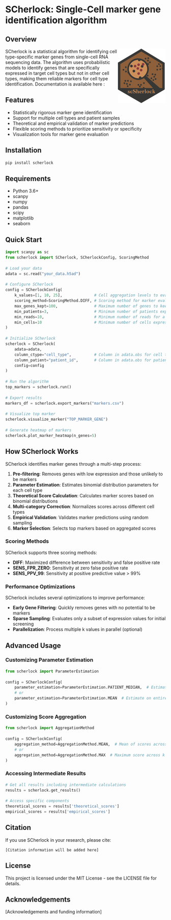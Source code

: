 # SCherlock: Single-Cell marker gene identification algorithm

## Overview
<img src="images/logo.png" align="right" width="150px" />
SCherlock is a statistical algorithm for identifying cell type-specific marker genes from single-cell RNA sequencing data. The algorithm uses probabilistic models to identify genes that are specifically expressed in target cell types but not in other cell types, making them reliable markers for cell type identification.  
Documentation is available here : 

## Features

- Statistically rigorous marker gene identification
- Support for multiple cell types and patient samples
- Theoretical and empirical validation of marker predictions
- Flexible scoring methods to prioritize sensitivity or specificity
- Visualization tools for marker gene evaluation

## Installation

```bash
pip install scherlock
```

## Requirements

- Python 3.6+
- scanpy
- numpy
- pandas
- scipy
- matplotlib
- seaborn

## Quick Start

```python
import scanpy as sc
from scherlock import SCherlock, SCherlockConfig, ScoringMethod

# Load your data
adata = sc.read("your_data.h5ad")

# Configure SCherlock
config = SCherlockConfig(
    k_values=[1, 10, 25],              # Cell aggregation levels to evaluate
    scoring_method=ScoringMethod.DIFF, # Scoring method for marker evaluation
    max_genes_kept=100,                # Maximum number of genes to keep per cell type
    min_patients=3,                    # Minimum number of patients expressing the gene
    min_reads=10,                      # Minimum number of reads for a gene
    min_cells=10                       # Minimum number of cells expressing the gene
)

# Initialize SCherlock
scherlock = SCherlock(
    adata=adata,
    column_ctype="cell_type",          # Column in adata.obs for cell type annotations
    column_patient="patient_id",       # Column in adata.obs for patient IDs
    config=config
)

# Run the algorithm
top_markers = scherlock.run()

# Export results
markers_df = scherlock.export_markers("markers.csv")

# Visualize top marker
scherlock.visualize_marker("TOP_MARKER_GENE")

# Generate heatmap of markers
scherlock.plot_marker_heatmap(n_genes=5)
```

## How SCherlock Works

SCherlock identifies marker genes through a multi-step process:

1. **Pre-filtering**: Removes genes with low expression and those unlikely to be markers
2. **Parameter Estimation**: Estimates binomial distribution parameters for each cell type
3. **Theoretical Score Calculation**: Calculates marker scores based on binomial distributions
4. **Multi-category Correction**: Normalizes scores across different cell types
5. **Empirical Validation**: Validates marker predictions using random sampling
6. **Marker Selection**: Selects top markers based on aggregated scores

### Scoring Methods

SCherlock supports three scoring methods:

- **DIFF**: Maximized difference between sensitivity and false positive rate
- **SENS_FPR_ZERO**: Sensitivity at zero false positive rate
- **SENS_PPV_99**: Sensitivity at positive predictive value > 99%

### Performance Optimizations

SCherlock includes several optimizations to improve performance:

- **Early Gene Filtering**: Quickly removes genes with no potential to be markers
- **Sparse Sampling**: Evaluates only a subset of expression values for initial screening
- **Parallelization**: Process multiple k values in parallel (optional)

## Advanced Usage

### Customizing Parameter Estimation

```python
from scherlock import ParameterEstimation

config = SCherlockConfig(
    parameter_estimation=ParameterEstimation.PATIENT_MEDIAN,  # Estimate per patient
    # or
    parameter_estimation=ParameterEstimation.MEAN  # Estimate on entire dataset
)
```

### Customizing Score Aggregation

```python
from scherlock import AggregationMethod

config = SCherlockConfig(
    aggregation_method=AggregationMethod.MEAN,  # Mean of scores across k values
    # or
    aggregation_method=AggregationMethod.MAX  # Maximum score across k values
)
```

### Accessing Intermediate Results

```python
# Get all results including intermediate calculations
results = scherlock.get_results()

# Access specific components
theoretical_scores = results['theoretical_scores']
empirical_scores = results['empirical_scores']
```

## Citation

If you use SCherlock in your research, please cite:

```
[Citation information will be added here]
```

## License

This project is licensed under the MIT License - see the LICENSE file for details.

## Acknowledgements

[Acknowledgements and funding information]